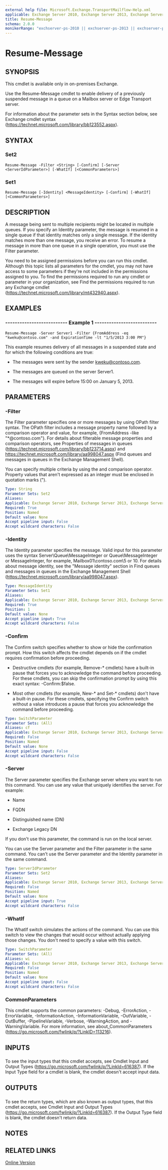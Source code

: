 ```yaml
---
external help file: Microsoft.Exchange.TransportMailflow-Help.xml
applicable: Exchange Server 2010, Exchange Server 2013, Exchange Server 2016, Exchange Server 2019
title: Resume-Message
schema: 2.0.0
monikerRange: "exchserver-ps-2010 || exchserver-ps-2013 || exchserver-ps-2016 || exchserver-ps-2019"
---
```


# Resume-Message

## SYNOPSIS
This cmdlet is available only in on-premises Exchange.

Use the Resume-Message cmdlet to enable delivery of a previously suspended message in a queue on a Mailbox server or Edge Transport server.

For information about the parameter sets in the Syntax section below, see Exchange cmdlet syntax (https://technet.microsoft.com/library/bb123552.aspx).

## SYNTAX

### Set2
```
Resume-Message -Filter <String> [-Confirm] [-Server <ServerIdParameter>] [-WhatIf] [<CommonParameters>]
```

### Set1
```
Resume-Message [-Identity] <MessageIdentity> [-Confirm] [-WhatIf] [<CommonParameters>]
```

## DESCRIPTION
A message being sent to multiple recipients might be located in multiple queues. If you specify an Identity parameter, the message is resumed in a single queue if that identity matches only a single message. If the identity matches more than one message, you receive an error. To resume a message in more than one queue in a single operation, you must use the Filter parameter.

You need to be assigned permissions before you can run this cmdlet. Although this topic lists all parameters for the cmdlet, you may not have access to some parameters if they're not included in the permissions assigned to you. To find the permissions required to run any cmdlet or parameter in your organization, see Find the permissions required to run any Exchange cmdlet (https://technet.microsoft.com/library/mt432940.aspx).

## EXAMPLES

### -------------------------- Example 1 --------------------------
```
Resume-Message -Server Server1 -Filter {FromAddress -eq "kweku@contoso.com" -and ExpirationTime -lt "1/5/2013 3:00 PM"}
```

This example resumes delivery of all messages in a suspended state and for which the following conditions are true:

- The messages were sent by the sender kweku@contoso.com.

- The messages are queued on the server Server1.

- The messages will expire before 15:00 on January 5, 2013.

## PARAMETERS

### -Filter
The Filter parameter specifies one or more messages by using OPath filter syntax. The OPath filter includes a message property name followed by a comparison operator and value, for example, {FromAddress -like "\*@contoso.com"}. For details about filterable message properties and comparison operators, see Properties of messages in queues (https://technet.microsoft.com/library/bb123714.aspx) and https://technet.microsoft.com/library/aa998047.aspx (Find queues and messages in queues in the Exchange Management Shell).

You can specify multiple criteria by using the and comparison operator. Property values that aren't expressed as an integer must be enclosed in quotation marks (").

```yaml
Type: String
Parameter Sets: Set2
Aliases:
Applicable: Exchange Server 2010, Exchange Server 2013, Exchange Server 2016
Required: True
Position: Named
Default value: None
Accept pipeline input: False
Accept wildcard characters: False
```

### -Identity
The Identity parameter specifies the message. Valid input for this parameter uses the syntax Server\\Queue\\MessageInteger or Queue\\MessageInteger or MessageInteger, for example, Mailbox01\\contoso.com\\5 or 10. For details about message identity, see the "Message identity" section in Find queues and messages in queues in the Exchange Management Shell (https://technet.microsoft.com/library/aa998047.aspx).

```yaml
Type: MessageIdentity
Parameter Sets: Set1
Aliases:
Applicable: Exchange Server 2010, Exchange Server 2013, Exchange Server 2016
Required: True
Position: 1
Default value: None
Accept pipeline input: True
Accept wildcard characters: False
```

### -Confirm
The Confirm switch specifies whether to show or hide the confirmation prompt. How this switch affects the cmdlet depends on if the cmdlet requires confirmation before proceeding.

- Destructive cmdlets (for example, Remove-\* cmdlets) have a built-in pause that forces you to acknowledge the command before proceeding. For these cmdlets, you can skip the confirmation prompt by using this exact syntax: -Confirm:$false.

- Most other cmdlets (for example, New-\* and Set-\* cmdlets) don't have a built-in pause. For these cmdlets, specifying the Confirm switch without a value introduces a pause that forces you acknowledge the command before proceeding.

```yaml
Type: SwitchParameter
Parameter Sets: (All)
Aliases: cf
Applicable: Exchange Server 2010, Exchange Server 2013, Exchange Server 2016
Required: False
Position: Named
Default value: None
Accept pipeline input: False
Accept wildcard characters: False
```

### -Server
The Server parameter specifies the Exchange server where you want to run this command. You can use any value that uniquely identifies the server. For example:

- Name

- FQDN

- Distinguished name (DN)

- Exchange Legacy DN

If you don't use this parameter, the command is run on the local server.

You can use the Server parameter and the Filter parameter in the same command. You can't use the Server parameter and the Identity parameter in the same command.

```yaml
Type: ServerIdParameter
Parameter Sets: Set2
Aliases:
Applicable: Exchange Server 2010, Exchange Server 2013, Exchange Server 2016
Required: False
Position: Named
Default value: None
Accept pipeline input: True
Accept wildcard characters: False
```

### -WhatIf
The WhatIf switch simulates the actions of the command. You can use this switch to view the changes that would occur without actually applying those changes. You don't need to specify a value with this switch.

```yaml
Type: SwitchParameter
Parameter Sets: (All)
Aliases: wi
Applicable: Exchange Server 2010, Exchange Server 2013, Exchange Server 2016
Required: False
Position: Named
Default value: None
Accept pipeline input: False
Accept wildcard characters: False
```

### CommonParameters
This cmdlet supports the common parameters: -Debug, -ErrorAction, -ErrorVariable, -InformationAction, -InformationVariable, -OutVariable, -OutBuffer, -PipelineVariable, -Verbose, -WarningAction, and -WarningVariable. For more information, see about_CommonParameters (https://go.microsoft.com/fwlink/p/?LinkID=113216).

## INPUTS

###  
To see the input types that this cmdlet accepts, see Cmdlet Input and Output Types (https://go.microsoft.com/fwlink/p/?LinkId=616387). If the Input Type field for a cmdlet is blank, the cmdlet doesn't accept input data.

## OUTPUTS

###  
To see the return types, which are also known as output types, that this cmdlet accepts, see Cmdlet Input and Output Types (https://go.microsoft.com/fwlink/p/?LinkId=616387). If the Output Type field is blank, the cmdlet doesn't return data.

## NOTES

## RELATED LINKS

[Online Version](https://technet.microsoft.com/library/c15f872c-af1b-48ca-b95d-cca1b0a78977.aspx)
